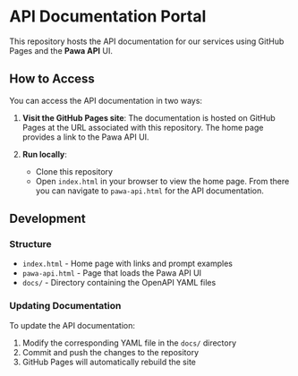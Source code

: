 # API Documentation Portal

This repository hosts the API documentation for our services using GitHub Pages and the **Pawa API** UI.

## How to Access

You can access the API documentation in two ways:

1. **Visit the GitHub Pages site**: The documentation is hosted on GitHub Pages at the URL associated with this repository. The home page provides a link to the Pawa API UI.

2. **Run locally**:
   - Clone this repository
   - Open `index.html` in your browser to view the home page. From there you can navigate to `pawa-api.html` for the API documentation.


## Development
### Structure

- `index.html` - Home page with links and prompt examples
- `pawa-api.html` - Page that loads the Pawa API UI
- `docs/` - Directory containing the OpenAPI YAML files


### Updating Documentation

To update the API documentation:

1. Modify the corresponding YAML file in the `docs/` directory
2. Commit and push the changes to the repository
3. GitHub Pages will automatically rebuild the site

